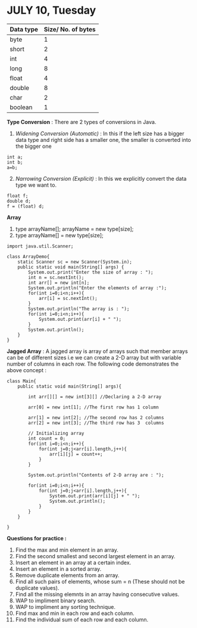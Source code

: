 # JULY 10, Tuesday

|Data type|Size/ No. of bytes|
|---------|------------------|
|byte|1|
|short|2|
|int|4|
|long|8|
|float|4|
|double|8|
|char|2|
|boolean|1|

**Type Conversion** : There are 2 types of conversions in Java.
1. *Widening Conversion (Automatic)* : In this if the left size has a bigger data type and right side has a smaller one, the smaller is converted into the bigger one

```
int a;
int b;
a=b;
```
2. *Narrowing Conversion (Explicit)* : In this we explicitly convert the data type we want to.
```
float f;
double d;
f = (float) d;
```

**Array**

1.  type arrayName[];
    arrayName = new type[size];
2.  type arrayName[] = new type[size];

```
import java.util.Scanner;

class ArrayDemo{
    static Scanner sc = new Scanner(System.in);
    public static void main(String[] args) {
        System.out.print("Enter the size of array : ");
        int n = sc.nextInt();
        int arr[] = new int[n];
        System.out.println("Enter the elements of array :");
        for(int i=0;i<n;i++){
            arr[i] = sc.nextInt();
        }
        System.out.println("The array is : ");
        for(int i=0;i<n;i++){
            System.out.print(arr[i] + " ");
        }
        System.out.println();
    }
}
```

**Jagged Array** : A jagged array is array of arrays such that member arrays can be of different sizes i.e we can create a 2-D array but with variable number of columns in each row.
The following code demonstrates the above concept :
```
class Main{
    public static void main(String[] args){
        
        int arr[][] = new int[3][] //Declaring a 2-D array

        arr[0] = new int[1]; //The first row has 1 column
        
        arr[1] = new int[2]; //The second row has 2 columns
        arr[2] = new int[3]; //The third row has 3  columns

        // Initializing array
        int count = 0;
        for(int i=0;i<n;i++){
            for(int j=0;j<arr[i].length,j++){
                arr[i][j] = count++;
            }
        }

        System.out.println("Contents of 2-D array are : ");

        for(int i=0;i<n;i++){
            for(int j=0;j<arr[i].length,j++){
                System.out.print(arr[i][j] + " ");
                System.out.println();
            }
        }
    }

}

```
**Questions for practice :**
1. Find the max and min element in an array.
2. Find the second smallest and second largest element in an array.
3. Insert an element in an array at a certain index.
4. Insert an element in a sorted array.
5. Remove duplicate elements from an array.
6. Find all such pairs of elements, whose sum = n (These should not be duplicate values).
7. Find all the missing elemnts in an array having consecutive values.
8. WAP to impliment binary search.
9. WAP to impliment any sorting technique.
10. Find max and min in each row and each column.
11. Find the individual sum of each row and each column.